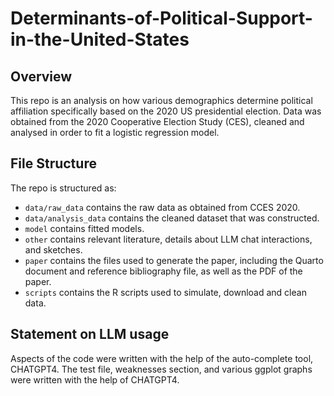 # Determinants-of-Political-Support-in-the-United-States

## Overview

This repo is an analysis on how various demographics determine political affiliation specifically based on the 2020 US presidential election. Data was obtained from the 2020 Cooperative Election Study (CES), cleaned and analysed in order to fit a logistic regression model.

## File Structure

The repo is structured as:

-   `data/raw_data` contains the raw data as obtained from CCES 2020.
-   `data/analysis_data` contains the cleaned dataset that was constructed.
-   `model` contains fitted models. 
-   `other` contains relevant literature, details about LLM chat interactions, and sketches.
-   `paper` contains the files used to generate the paper, including the Quarto document and reference bibliography file, as well as the PDF of the paper. 
-   `scripts` contains the R scripts used to simulate, download and clean data.


## Statement on LLM usage

Aspects of the code were written with the help of the auto-complete tool, CHATGPT4. The test file, weaknesses section, and various ggplot graphs were written with the help of CHATGPT4.
